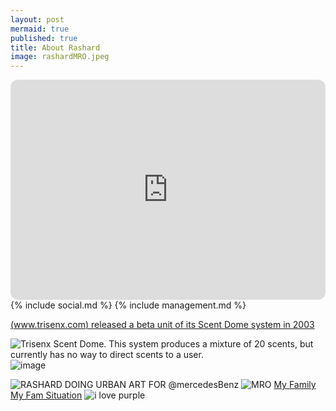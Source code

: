 ```yaml
---
layout: post
mermaid: true
published: true
title: About Rashard
image: rashardMRO.jpeg
---
```


<iframe style="border-radius:12px" src="https://open.spotify.com/embed/track/1gkn90ExKRNAOlhDs4RoW0?utm_source=generator" width="100%" height="352" frameBorder="0" allowfullscreen="" allow="autoplay; clipboard-write; encrypted-media; fullscreen; picture-in-picture" loading="lazy"></iframe>
{% include social.md %}
{% include management.md %}

[(www.trisenx.com) released a beta unit of its Scent Dome system in 2003 ](https://www.researchgate.net/figure/Trisenx-Scent-Dome-This-system-produces-a-mixture-of-20-scents-but-currently-has-no-way_fig2_3422717)

<img src="https://www.researchgate.net/profile/Lauriann-Jones-Moore/publication/3422717/figure/fig2/AS:785273055109121@1564235094914/Trisenx-Scent-Dome-This-system-produces-a-mixture-of-20-scents-but-currently-has-no-way.png" alt="Trisenx Scent Dome. This system produces a mixture of 20 scents, but currently has no way to direct scents to a user."/>![image](https://github.com/user-attachments/assets/cabbc24f-761f-430c-8959-8a159fd07cf1)

![RASHARD DOING URBAN ART FOR @mercedesBenz](https://pbs.twimg.com/media/GUkWbGTbkAAgrya?format=jpg&name=medium)
![MRO](https://assets.science.nasa.gov/dynamicimage/assets/science/psd/mars/resources/detail_files/2/5/25354_mro_team_2016-06-23-web.jpg?w=1600&h=900&fit=clip&crop=faces%2Cfocalpoint)
[My Family](https://x.com/BubbleGumPop510/status/1902124861578944758) [My Fam Situation](https://x.com/BubbleGumPop510/status/1902124482850152701)
![i love purple](https://pbs.twimg.com/media/GYL1VJYakAI54FP?format=jpg&name=large)
